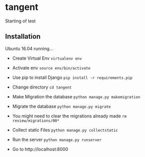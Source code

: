 # tangent
Starting of test

Installation
------------
Ubuntu 16.04 running...



* Create Virtual Env
`virtualenv env`

* Activate env
`source env/bin/activate`

* Use pip to install Django
`pip install -r requirements.pip`

* Change directory
`cd tangent`

* Make Migration the database
`python manage.py makemigration`

* Migrate the database
`python manage.py migrate`

* You might need to clear the migrations already made
`rm review/migrations/00*`

* Collect static Files
`python manage.py collectstatic`

* Run the server
`python manage.py runserver`

* Go to http://localhost:8000
